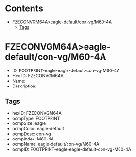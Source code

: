 



Contents
========

* [FZECONVGM64A>eagle-default/con-vg/M60-4A](#fzeconvgm64aeagle-defaultcon-vgm60-4a)
	* [Tags](#tags)

# FZECONVGM64A>eagle-default/con-vg/M60-4A

- ID: FOOTPRINT-eagle-eagle-default-con-vg-M60-4A
- Hex ID: FZECONVGM64A
- Name: 
- Description: 

## Tags

- hexID: FZECONVGM64A
- oompType: FOOTPRINT
- oompSize: eagle
- oompColor: eagle-default
- oompDesc: con-vg
- oompIndex: M60-4A
- oompName: eagle-default/con-vg/M60-4A
- oompID: FOOTPRINT-eagle-eagle-default-con-vg-M60-4A
